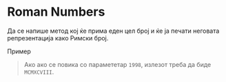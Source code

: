 # Roman Numbers

<p>Да се напише метод кој ќе прима еден цел број и ќе ја печати неговата
репрезентација како Римски број.</p>

<p>Пример</p>

<blockquote>
<p>Aко ако се повика со парамететар <code>1998</code>, излезот треба да биде <code>MCMXCVIII</code>.</p>
</blockquote>